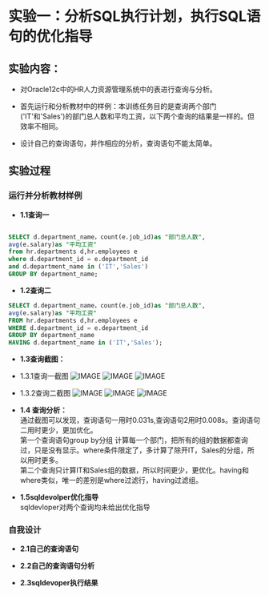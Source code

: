 # 实验一：分析SQL执行计划，执行SQL语句的优化指导



## 实验内容：

- 对Oracle12c中的HR人力资源管理系统中的表进行查询与分析。

- 首先运行和分析教材中的样例：本训练任务目的是查询两个部门('IT'和'Sales')的部门总人数和平均工资，以下两个查询的结果是一样的。但效率不相同。

- 设计自己的查询语句，并作相应的分析，查询语句不能太简单。



## 实验过程

###  运行并分析教材样例
- <b>1.1查询一</b>

```SQL

SELECT d.department_name，count(e.job_id)as "部门总人数",
avg(e.salary)as "平均工资"
from hr.departments d,hr.employees e
where d.department_id = e.department_id
and d.department_name in ('IT','Sales')
GROUP BY department_name;
```
- <b>1.2查询二</b>
```SQL
SELECT d.department_name，count(e.job_id)as "部门总人数",
avg(e.salary)as "平均工资"
FROM hr.departments d,hr.employees e
WHERE d.department_id = e.department_id
GROUP BY department_name
HAVING d.department_name in ('IT','Sales');
```
- <b>1.3查询截图：</b>
- 1.3.1查询一截图
![IMAGE](https://raw.githubusercontent.com/tsxbox/Oracle/master/a.png)
![IMAGE](https://raw.githubusercontent.com/tsxbox/Oracle/master/b.png)
![IMAGE](https://raw.githubusercontent.com/tsxbox/Oracle/master/c.png)
- 1.3.2查询二截图
![IMAGE](https://raw.githubusercontent.com/tsxbox/Oracle/master/g.png)
![IMAGE](https://raw.githubusercontent.com/tsxbox/Oracle/master/e.png)
![IMAGE](https://raw.githubusercontent.com/tsxbox/Oracle/master/f.png)


- <b>1.4 查询分析：</b><br>
通过截图可以发现，查询语句一用时0.031s,查询语句2用时0.008s。查询语句二用时更少，更加优化。</br>
第一个查询语句group by分组  计算每一个部门，把所有的组的数据都查询过，只是没有显示。where条件限定了，多计算了除开IT，Sales的分组，所以用时更多。</br>
第二个查询只计算IT和Sales组的数据，所以时间更少，更优化。having和where类似，唯一的差别是where过滤行，having过滤组。</br>
- <b>1.5sqldevolper优化指导</b><br>
sqldevloper对两个查询均未给出优化指导

### 自我设计
- <b>2.1自己的查询语句</b>

- <b>2.2自己的查询语句分析</b>
- <b>2.3sqldevoper执行结果</b>



